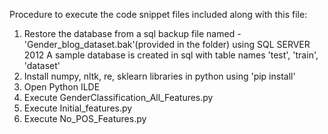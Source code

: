 Procedure to execute the code snippet files included along with this file:
1) Restore the database from a sql backup file named - 'Gender_blog_dataset.bak'(provided in the folder) using SQL SERVER 2012
	A sample database is created in sql with table names 'test', 'train', 'dataset'
2) Install numpy, nltk, re, sklearn libraries in python using 'pip install'
3) Open Python ILDE
4) Execute GenderClassification_All_Features.py
5) Execute Initial_features.py
6) Execute No_POS_Features.py